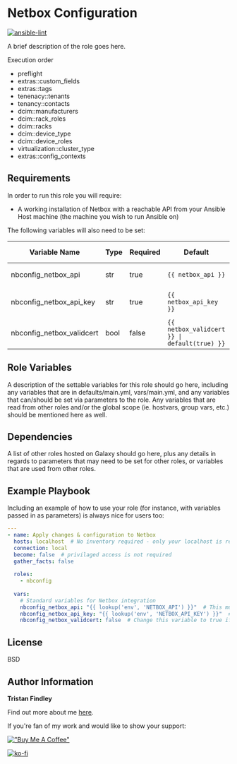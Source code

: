 # Netbox Configuration

[![ansible-lint](https://github.com/tfindley/Ansible-Role-NetboxConfig/actions/workflows/ansible-lint.yml/badge.svg?branch=dev)](https://github.com/tfindley/Ansible-Role-NetboxConfig/actions/workflows/ansible-lint.yml)

A brief description of the role goes here.

Execution order

- preflight
- extras::custom_fields
- extras::tags
- tenenacy::tenants
- tenancy::contacts
- dcim::manufacturers
- dcim::rack_roles
- dcim::racks
- dcim::device_type
- dcim::device_roles
- virtualization::cluster_type
- extras::config_contexts

## Requirements

In order to run this role you will require:

- A working installation of Netbox with a reachable API from your Ansible Host machine (the machine you wish to run Ansible on)

The following variables will also need to be set:

| Variable Name              | Type | Required | Default                                      | Example                      | Playbook Env example                                      |
| -------------------------- | ---- | -------- | -------------------------------------------- | ---------------------------- | --------------------------------------------------------- |
| nbconfig_netbox_api       | str  | true     | `{{ netbox_api }}`                           | https://netboxurl.domain.tld | `netbox_api: "{{ lookup('env', 'NETBOX_API') }}"`         |
| nbconfig_netbox_api_key   | str  | true     | `{{ netbox_api_key }}`                       | abcdef1234567890             | `netbox_api_key: "{{ lookup('env', 'NETBOX_API_KEY') }}"` |
| nbconfig_netbox_validcert | bool | false    | `{{ netbox_validcert }} \| default(true) }}` | true                         |                                                           |


## Role Variables

A description of the settable variables for this role should go here, including any variables that are in defaults/main.yml, vars/main.yml, and any variables that can/should be set via parameters to the role. Any variables that are read from other roles and/or the global scope (ie. hostvars, group vars, etc.) should be mentioned here as well.

## Dependencies

A list of other roles hosted on Galaxy should go here, plus any details in regards to parameters that may need to be set for other roles, or variables that are used from other roles.

## Example Playbook

Including an example of how to use your role (for instance, with variables passed in as parameters) is always nice for users too:

```yaml
---
- name: Apply changes & configuration to Netbox
  hosts: localhost  # No inventory required - only your localhost is required to run this
  connection: local
  become: false  # privilaged access is not required
  gather_facts: false
  
  roles:
    - nbconfig
  
  vars:
    # Standard variables for Netbox integration
    nbconfig_netbox_api: "{{ lookup('env', 'NETBOX_API') }}"  # This must be defined in your environmental variables.
    nbconfig_netbox_api_key: "{{ lookup('env', 'NETBOX_API_KEY') }}"  # This must be defined in your environmental variables. DO NOT HARD CODE!
    nbconfig_netbox_validcert: false  # Change this variable to true if your Netbox server is using untrusted (i.e: self-signed) certificates

```

## License

BSD

## Author Information

**Tristan Findley**

Find out more about me [here](https://about.me/tfindley).

If you're fan of my work and would like to show your support:

[!["Buy Me A Coffee"](https://www.buymeacoffee.com/assets/img/custom_images/yellow_img.png)](https://www.buymeacoffee.com/tristan)

[![ko-fi](https://ko-fi.com/img/githubbutton_sm.svg)](https://ko-fi.com/Z8Z016573P)
